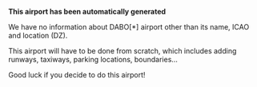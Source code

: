 **This airport has been automatically generated**

We have no information about DABO[*] airport other than its name, ICAO and location (DZ).

This airport will have to be done from scratch, which includes adding runways, taxiways, parking locations, boundaries...

Good luck if you decide to do this airport!